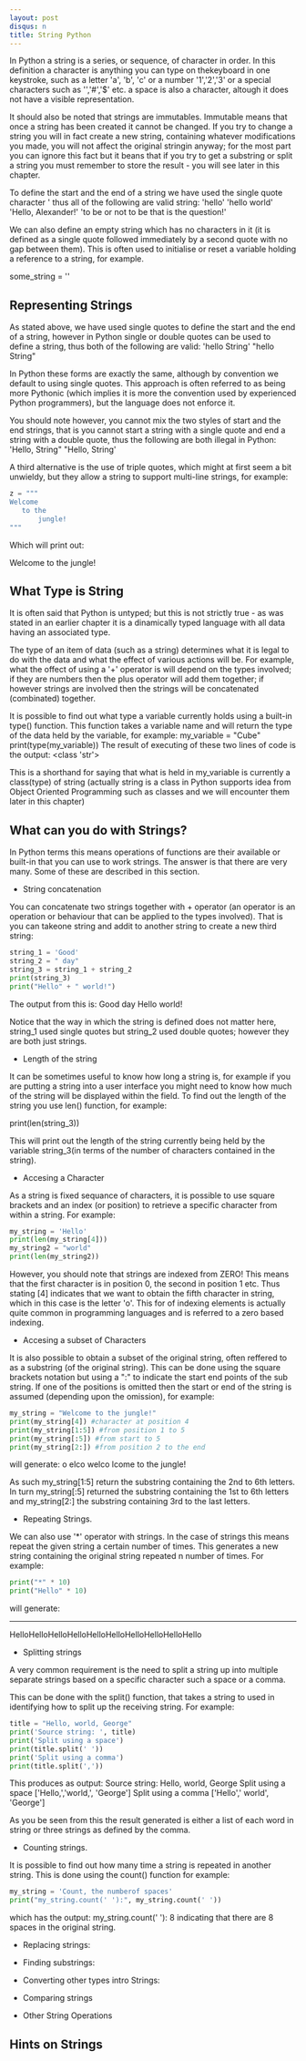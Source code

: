 ```yaml
---
layout: post
disqus: n
title: String Python
---
```


In Python a string is a series, or sequence, of character in order. In this definition a character is anything you can type on thekeyboard in one keystroke, such as a letter
'a', 'b', 'c' or a number '1','2','3' or a special characters such as '\','#','$' etc. a space is also a character, altough it does not have a visible representation.

It should also be noted that strings are immutables. Immutable means that once a string has been created it cannot be changed. If you try to change a string you will in fact create a new string, containing whatever modifications you made, you will not affect the original stringin anyway; for the most part you can ignore this fact but it beans that if you try to get a substring or split a string you must remember to store the result - you will see later in this chapter.

To define the start and the end of a string we have used the single quote character ' thus all of the following are valid string:
'hello'
'hello world'
'Hello, Alexander!'
'to be or not to be that is the question!'

We can also define an empty string which has no characters in it (it is defined as a single quote followed immediately by a second quote with no gap between them). This is often used to initialise or reset a variable holding a reference to a string, for example.

some_string = ''

## Representing Strings

As stated above, we have used single quotes to define the start and the end of a string, however in Python single or double quotes can be used to define a string, thus both of the following are valid:
'hello String'
"hello String"

In Python these forms are exactly the same, although by convention we default to using single quotes. This approach is often referred to as being more Pythonic (which implies it is more the convention used by experienced Python programmers), but the language does not enforce it.

You should note however, you cannot mix the two styles of start and the end strings, that is you cannot start a string with a single quote and end a string with a double quote, thus the following are both illegal in Python:
'Hello, String"
"Hello, String'

A third alternative is the use of triple quotes, which might at first seem a bit unwieldy, but they allow a string to support multi-line strings, for example:

```python
z = """
Welcome
   to the
       jungle!
"""
```
Which will print out:

Welcome
    to the
       jungle!

## What Type is String

It is often said that Python is untyped; but this is not strictly true - as was stated in an earlier chapter
it is a dinamically typed language with all data having an associated type.

The type of an item of data (such as a string) determines what it is legal to do with the data and what the effect of various actions will be. For example, what the offect of using a '+' operator is will depend on the types involved; if they are numbers then the plus operator will add them together; if however strings are involved then the strings will be concatenated (combinated) together.

It is possible to find out what type a variable currently holds using a built-in type() function. This function takes a variable name and will return the type of the data held by the variable, for example:
   my_variable = "Cube"
   print(type(my_variable))
   The result of executing of these two lines of code is the output:
   <class 'str'>

This is a shorthand for saying that what is held in my_variable is currently a class(type) of string (actually string is a class in Python supports idea from Object Oriented Programming such as classes and we will encounter them later in this chapter)

## What can you do with Strings?

In Python terms this means operations of functions are their available or built-in that you can use to work strings. The answer is that there are very many. Some of these are described in this section.

- String concatenation

You can concatenate two strings together with + operator (an operator is an operation or behaviour that can be applied to the types involved). That is you can takeone string and addit to another string to create a new third string:

```python
string_1 = 'Good'
string_2 = " day"
string_3 = string_1 + string_2  
print(string_3)
print("Hello" + " world!")
```
The output from this is:
Good day
Hello world!

Notice that the way in which the string is defined does not matter here, string_1 used single quotes but string_2 used double quotes; however they are both just strings.

- Length of the string

It can be sometimes useful to know how long a string is, for example if you are putting a string into a user interface you might need to know how much of the string
will be displayed within the field. To find out the length of the string you use len() function, for example:

print(len(string_3))

This will print out the length of the string currently being held by the variable string_3(in terms of the number of characters contained in the string).

- Accesing a Character

As a string is fixed sequance of characters, it is possible to use square brackets and an index  (or position) to retrieve a specific character from within a string. For example:

```python
my_string = 'Hello'
print(len(my_string[4]))
my_string2 = "world"
print(len(my_string2))
```

However, you should note that strings are indexed from ZERO! This means that the first character is in position 0, the second in position 1 etc. Thus stating [4] indicates that we want to obtain the fifth character in string, which in this case is the letter 'o'. This for of
indexing elements is actually quite common in programming languages and is referred to a zero based indexing.

- Accesing a subset of Characters

It is also possible to obtain a subset of the original string, often reffered to as a substring (of the original string). This can be done using the square brackets notation but
using a ":" to indicate the start end points of the sub string. If one of the positions is omitted then the start or end of the string is assumed (depending upon the omission), for example:

```python
my_string = "Welcome to the jungle!"
print(my_string[4]) #character at position 4
print(my_string[1:5]) #from position 1 to 5
print(my_string[:5]) #from start to 5
print(my_string[2:]) #from position 2 to the end
```
will generate:
o
elco
welco
lcome to the jungle!

As such my_string[1:5] return the substring containing the 2nd to 6th letters.
In turn my_string[:5] returned the substring containing the 1st to 6th letters
and my_string[2:] the substring containing 3rd to the last letters.

- Repeating Strings.

We can also use '*' operator with strings. In the case of strings this means repeat the given string a certain number of times. This generates a new string containing the original string repeated n number of times. For example:

```python
print("*" * 10)
print("Hello" * 10)
```

will generate:

**********
HelloHelloHelloHelloHelloHelloHelloHelloHelloHello


- Splitting strings

A very common requirement is the need to split a string up into multiple separate
strings based on a specific character such a space or a comma.

This can be done with the split() function, that takes a string to used in
identifying how to split up the receiving string. For example:

```python
title = "Hello, world, George"
print('Source string: ', title)
print('Split using a space')
print(title.split(' '))
print('Split using a comma')
print(title.split(','))
```

This produces as output:
Source string: Hello, world, George
Split using a space
['Hello,','world,', 'George']
Split using a comma
['Hello',' world', 'George']

As you be seen from this the result generated is either a list of each word
in string or three strings as defined by the comma.

- Counting strings.

It is possible to find out how many time a string is repeated in another string.
This is done using the count() function for example:

```python
my_string = 'Count, the numberof spaces'
print("my_string.count(' '):", my_string.count(' '))
```

which has the output:
my_string.count(' '): 8
indicating that there are 8 spaces in the original string.

- Replacing strings:

- Finding substrings:

- Converting other types intro Strings:

- Comparing strings

- Other String Operations
## Hints on Strings
